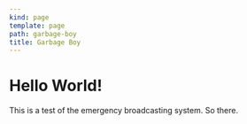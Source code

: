 ```yaml
---
kind: page
template: page
path: garbage-boy
title: Garbage Boy
---
```

# Hello World!
This is a test of the emergency broadcasting system. So there.
